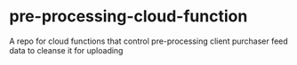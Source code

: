 # pre-processing-cloud-function
A repo for cloud functions that control pre-processing client purchaser feed data to cleanse it for uploading
